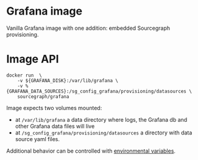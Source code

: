 # Grafana image

Vanilla Grafana image with one addition: embedded Sourcegraph provisioning.

# Image API

```shell script
docker run  \
    -v ${GRAFANA_DISK}:/var/lib/grafana \
    -v %{GRAFANA_DATA_SOURCES}:/sg_config_grafana/provisioning/datasources \
    sourcegraph/grafana
```

Image expects two volumes mounted:

- at `/var/lib/grafana` a data directory where logs, the Grafana db and other Grafana data files will live
- at `/sg_config_grafana/provisioning/datasources` a directory with data source yaml files.

Additional behavior can be controlled with
[environmental variables](https://grafana.com/docs/installation/configuration/).
